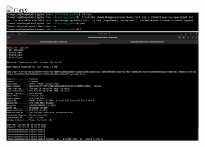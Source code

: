 ![image](https://github.com/xiaolimaotx/hashcat_use/blob/master/cpu.png)
![zip2john](./zip2john.png)
![hashcat](./hashcat.png)
